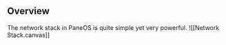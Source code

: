## Overview
The network stack in PaneOS is quite simple yet very powerful.
![[Network Stack.canvas]]
